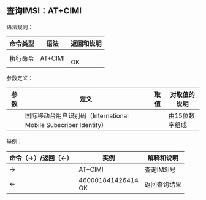 ## 查询IMSI：AT+CIMI

语法规则：

| 命令类型 | 语法    | 返回和说明    |
| -------- | ------- | ------------- |
| 执行命令 | AT+CIMI | <IMSI><br> OK |

 

参数定义：

| 参数   | 定义                                                         | 取值 | 对取值的说明   |
| ------ | ------------------------------------------------------------ | ---- | -------------- |
| <IMSI> | 国际移动台用户识别码（International Mobile Subscriber Identity） |      | 由15位数字组成 |

 

举例：

| 命令（→）/返回（←） | 实例                   | 解释和说明   |
| ------------------- | ---------------------- | ------------ |
| →                   | AT+CIMI                | 查询IMSI号   |
| ←                   | 460001841426414<br> OK | 返回查询结果 |
